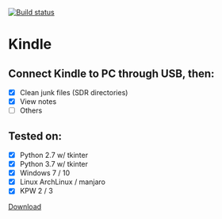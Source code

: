 [![Build status](https://ci.appveyor.com/api/projects/status/o4upp7sm7bsui2kb?svg=true)](https://ci.appveyor.com/project/winsphinx/kindle)

# Kindle

## Connect Kindle to PC through USB, then:

- [X] Clean junk files (SDR directories)
- [X] View notes
- [ ] Others

## Tested on:

- [X] Python 2.7 w/ tkinter
- [X] Python 3.7 w/ tkinter
- [X] Windows 7 / 10
- [X] Linux ArchLinux / manjaro
- [X] KPW 2 / 3

[Download](https://github.com/winsphinx/Kindle/releases)
